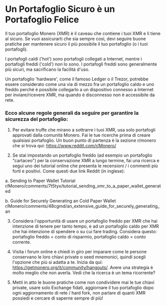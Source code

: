 # Un Portafoglio Sicuro è un Portafoglio Felice

Il tuo portafoglio Monero (XMR) è il caveau che contiene i tuoi XMR e li tiene al sicuro. Se vuoi assicurarti che sia sempre così, devi seguire buone pratiche per mantenere sicuro il più possibile il tuo portafoglio (o i tuoi portafogli).

I portafogli caldi ('hot') sono portafogli collegati a Internet, mentre i portafogli freddi ('cold') non lo sono. I portafogli freddi sono generalmente più sicuri, ma sacrificano la facilità d'uso.

Un portafoglio 'hardware', come il famoso Ledger o il Trezor, potrebbe essere considerato come una via di mezzo fra un portafoglio caldo e uno freddo perché è possibile collegarlo a un dispositivo connesso a Internet per inviare/ricevere XMR, ma quando è disconnesso non è accessibile da rete.

### Ecco alcune regole generali da seguire per garantire la sicurezza del portafoglio:

1. Per evitare truffe che mirano a sottrarre i tuoi XMR, usa solo portafogli approvati dalla comunità Monero. Fai le tue ricerche prima di creare qualsiasi portafoglio. Un buon punto di partenza è la sezione r/monero che si trova qui: https://www.reddit.com/r/Monero/

2. Se stai impostando un portafoglio freddo (ad esempio un portafoglio "cartaceo") per la conservazione XMR a lungo termine, fai una ricerca e segui uno dei tutorial online che presenta le recensioni / i commenti più forti e positivi. Come questi due link Reddit (in inglese):

  a. Sending to Paper Wallet Tutorial
r/Monero/comments/7t5tyx/tutorial_sending_xmr_to_a_paper_wallet_generated

  b. Guide for Securely Generating an Cold Paper Wallet
r/Monero/comments/48cgmd/an_extensive_guide_for_securely_generating_an

3. Considera l'opportunità di usare un portafoglio freddo per XMR che hai intenzione di tenere per tanto tempo, e ad un portafoglio caldo per XMR che hai intenzione di spendere o su cui fare trading. Considera questo: portafoglio freddo = conto di risparmio, portafoglio caldo = conto corrente.

4. Visita i forum online e chiedi in giro per imparare come le persone conservano le loro chiavi private o seed mnemonici, quindi scegli l'opzione che più si adatta a te. Inizia da qui: https://getmonero.org/it/community/hangouts/. Avere una strategia è molto meglio che non averla. Vedi che la ricerca è un tema ricorrente?

5. Metti in atto le buone pratiche come non condividere mai le tue chiavi private, usare solo Exchange fidati, aggiornare il tuo portafoglio dopo ogni aggiornamento di rete / hard fork, non parlare di quanti XMR possiedi e cercare di saperne sempre di più!








